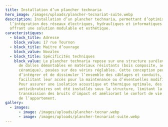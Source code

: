 ```yaml
---
title: Installation d’un plancher technaria
hero_image: /images/uploads/plancher-tecnariat-suite.webp
description: Installation d’un plancher technaria, permettant d’optimiser
  l’intégration des réseaux électriques, hydrauliques et informatiques tout en
  offrant une solution modulable et esthétique.
caracteristiques:
  - block_title: Adresse
    block_value: 17 rue Tournon
  - block_title: Maitre d’ouvrage
    block_value: Novalex
  - block_title: Spécificités techniques
    block_value: Le plancher technaria repose sur une structure surélevée composée
      de dalles démontables en matériaux résistants (bois composite, acier ou
      céramique), posées sur des vérins réglables. Cette conception permet
      d’intégrer et de dissimuler l’ensemble des câblages et conduits,
      facilitant leur accès pour la maintenance ou d’éventuelles modifications.
      Pour assurer une isolation acoustique et thermique optimale, des supports
      antivibratoires ont été installés sous la structure, limitant la
      transmission des bruits d’impact et améliorant le confort de vie au sein
      de l’appartement.
gallery:
  - images:
      - image: /images/uploads/plancher-tecnar.webp
      - image: /images/uploads/plancher-tecnariat-suite.webp
---
```

